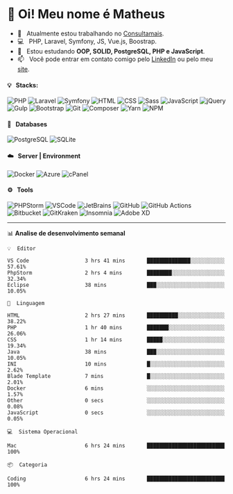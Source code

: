 # 👋 Oi! Meu nome é Matheus

- 🔭 &nbsp; Atualmente estou trabalhando no [Consultamais](https://consultamais.com.br/).
- 💻 &nbsp; PHP, Laravel, Symfony, JS, Vue.js, Boostrap.
- 🌱 &nbsp; Estou estudando **OOP, SOLID, PostgreSQL, PHP e JavaScript**.
- 📫 &nbsp; Você pode entrar em contato comigo pelo [LinkedIn](https://www.linkedin.com/in/matheuscamargoxavier/) ou pelo meu [site](https://matheuscamargo.co).

#### 💡 &nbsp; Stacks:
![PHP](https://img.shields.io/badge/-PHP-777BB4?&logo=php&logoColor=FFFFFF)
![Laravel](https://img.shields.io/badge/-Laravel-FF2D20?&logo=laravel&logoColor=FFFFFF)
![Symfony](https://img.shields.io/badge/-Symfony-000000?&logo=symfony&logoColor=FFFFFF)
![HTML](https://img.shields.io/badge/-HTML-E34F26?&logo=html5&logoColor=FFFFFF)
![CSS](https://img.shields.io/badge/-CSS-1572B6?&logo=css3&logoColor=FFFFFF)
![Sass](https://img.shields.io/badge/-Sass-CC6699?&logo=sass&logoColor=FFFFFF)
![JavaScript](https://img.shields.io/badge/-JavaScript-F7DF1E?&logo=javascript&logoColor=FFFFFF)
![jQuery](https://img.shields.io/badge/-jQuery-0769AD?&logo=jquery&logoColor=FFFFFF)
![Gulp](https://img.shields.io/badge/-Gulp-CF4647?&logo=gulp&logoColor=FFFFFF)
![Bootstrap](https://img.shields.io/badge/-Bootstrap-7952B3?&logo=bootstrap&logoColor=FFFFFF)
![Git](https://img.shields.io/badge/-Git-F05032?&logo=git&logoColor=FFFFFF)
![Composer](https://img.shields.io/badge/-Composer-885630?&logo=composer&logoColor=FFFFFF)
![Yarn](https://img.shields.io/badge/-Yarn-2C8EBB?&logo=yarn&logoColor=FFFFFF)
![NPM](https://img.shields.io/badge/-npm-CB3837?&logo=npm&logoColor=FFFFFF)

#### 💾 &nbsp; Databases
![PostgreSQL](https://img.shields.io/badge/-PostgreSQL-336791?&logo=PostgreSQL&logoColor=FFFFFF)
![SQLite](https://img.shields.io/badge/-SQLite-003B57?&logo=SQLite&logoColor=FFFFFF)

#### ☁️ &nbsp; Server | Environment
![Docker](https://img.shields.io/badge/-Docker-2496ED?&logo=docker&logoColor=FFFFFF)
![Azure](https://img.shields.io/badge/-Azure-0089D6?&logo=microsoft%20azure&logoColor=FFFFFF)
![cPanel](https://img.shields.io/badge/-cPanel-FF6C2C?&logo=cpanel&logoColor=FFFFFF)

#### ⚙️ &nbsp; Tools
![PHPStorm](https://img.shields.io/badge/-PHPStorm-000000?&logo=PHPStorm&logoColor=FFFFFF)
![VSCode](https://img.shields.io/badge/-VSCode-007ACC?&logo=Visual%20Studio%20Code&logoColor=FFFFFF) 
![JetBrains](https://img.shields.io/badge/-JetBrains-000000?&logo=jetbrains&logoColor=FFFFFF) 
![GitHub](https://img.shields.io/badge/-GitHub-181717?&logo=github&logoColor=FFFFFF) 
![GitHub Actions](https://img.shields.io/badge/-GitHub%20Actions-181717?&logo=GitHub%20Actions&logoColor=FFFFFF) 
![Bitbucket](https://img.shields.io/badge/-Bitbucket-0052CC?&logo=bitbucket&logoColor=FFFFFF)
![GitKraken](https://img.shields.io/badge/-GitKraken-179287?&logo=GitKraken&logoColor=FFFFFF)
![Insomnia](https://img.shields.io/badge/-Insomnia-5849BE?&logo=Insomnia&logoColor=FFFFFF)
![Adobe XD](https://img.shields.io/badge/-Adobe%20XD-FF61F6?&logo=adobe%20xd&logoColor=FFFFFF) 
_______

📊  **Analise de desenvolvimento semanal**
```text
💡  Editor

VS Code                  3 hrs 41 mins       ██████████████░░░░░░░░░░░     57.61%
PhpStorm                 2 hrs 4 mins        ████████░░░░░░░░░░░░░░░░░     32.34%
Eclipse                  38 mins             ███░░░░░░░░░░░░░░░░░░░░░░     10.05%
```
```text
💬  Linguagem

HTML                     2 hrs 27 mins       ██████████░░░░░░░░░░░░░░░     38.22%
PHP                      1 hr 40 mins        ███████░░░░░░░░░░░░░░░░░░     26.06%
CSS                      1 hr 14 mins        █████░░░░░░░░░░░░░░░░░░░░     19.34%
Java                     38 mins             ███░░░░░░░░░░░░░░░░░░░░░░     10.05%
INI                      10 mins             █░░░░░░░░░░░░░░░░░░░░░░░░      2.62%
Blade Template           7 mins              █░░░░░░░░░░░░░░░░░░░░░░░░      2.01%
Docker                   6 mins              ░░░░░░░░░░░░░░░░░░░░░░░░░      1.57%
Other                    0 secs              ░░░░░░░░░░░░░░░░░░░░░░░░░      0.08%
JavaScript               0 secs              ░░░░░░░░░░░░░░░░░░░░░░░░░      0.05%
```
```text
💻  Sistema Operacional

Mac                      6 hrs 24 mins       █████████████████████████       100%
```
```text
📦  Categoria

Coding                   6 hrs 24 mins       █████████████████████████       100%
```
